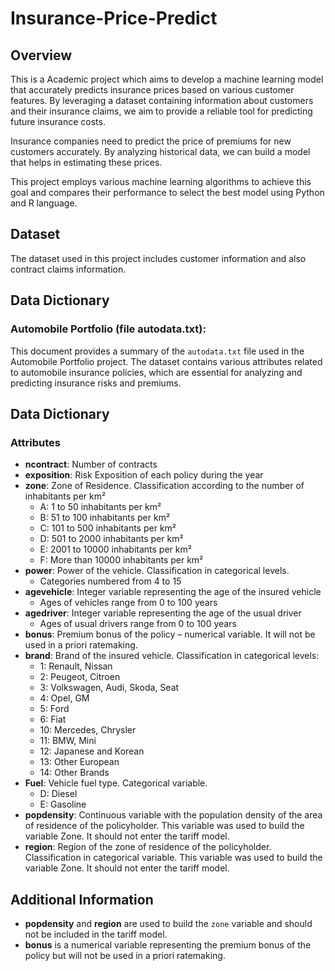 # Insurance-Price-Predict

## Overview

This is a Academic project which aims to develop a machine learning model that accurately predicts insurance prices based on various customer features. By leveraging a dataset containing information about customers and their insurance claims, we aim to provide a reliable tool for predicting future insurance costs.

Insurance companies need to predict the price of premiums for new customers accurately. By analyzing historical data, we can build a model that helps in estimating these prices.

This project employs various machine learning algorithms to achieve this goal and compares their performance to select the best model using Python and R language.



## Dataset
The dataset used in this project includes customer information and also contract claims information.

## Data Dictionary

### Automobile Portfolio (file autodata.txt):
This document provides a summary of the `autodata.txt` file used in the Automobile Portfolio project. The dataset contains various attributes related to automobile insurance policies, which are essential for analyzing and predicting insurance risks and premiums.

## Data Dictionary

### Attributes

- **ncontract**: Number of contracts
- **exposition**: Risk Exposition of each policy during the year
- **zone**: Zone of Residence. Classification according to the number of inhabitants per km²
  - A: 1 to 50 inhabitants per km²
  - B: 51 to 100 inhabitants per km²
  - C: 101 to 500 inhabitants per km²
  - D: 501 to 2000 inhabitants per km²
  - E: 2001 to 10000 inhabitants per km²
  - F: More than 10000 inhabitants per km²
- **power**: Power of the vehicle. Classification in categorical levels.
  - Categories numbered from 4 to 15
- **agevehicle**: Integer variable representing the age of the insured vehicle
  - Ages of vehicles range from 0 to 100 years
- **agedriver**: Integer variable representing the age of the usual driver
  - Ages of usual drivers range from 0 to 100 years
- **bonus**: Premium bonus of the policy – numerical variable. It will not be used in a priori ratemaking.
- **brand**: Brand of the insured vehicle. Classification in categorical levels:
  - 1: Renault, Nissan
  - 2: Peugeot, Citroen
  - 3: Volkswagen, Audi, Skoda, Seat
  - 4: Opel, GM
  - 5: Ford
  - 6: Fiat
  - 10: Mercedes, Chrysler
  - 11: BMW, Mini
  - 12: Japanese and Korean
  - 13: Other European
  - 14: Other Brands
- **Fuel**: Vehicle fuel type. Categorical variable.
  - D: Diesel
  - E: Gasoline
- **popdensity**: Continuous variable with the population density of the area of residence of the policyholder. This variable was used to build the variable Zone. It should not enter the tariff model.
- **region**: Region of the zone of residence of the policyholder. Classification in categorical variable. This variable was used to build the variable Zone. It should not enter the tariff model.

## Additional Information

- **popdensity** and **region** are used to build the `zone` variable and should not be included in the tariff model.
- **bonus** is a numerical variable representing the premium bonus of the policy but will not be used in a priori ratemaking.
